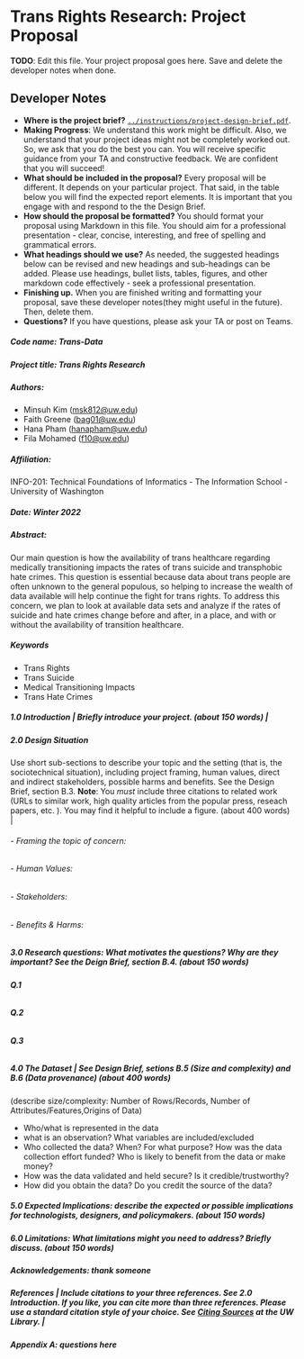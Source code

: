 # Trans Rights Research: Project Proposal

**TODO**: Edit this file. Your project proposal goes here. Save and delete the developer notes when done.

## Developer Notes

* **Where is the project brief?**  [`../instructions/project-design-brief.pdf`](../instructions/project-design-brief.pdf).
* **Making Progress**: We understand this work might be difficult. Also, we understand that your project ideas might not be completely worked out. So, we ask that you do the best you can. You will receive specific guidance from your TA and constructive feedback. We are confident that you will succeed!
* **What should be included in the proposal?** Every proposal will be different. It depends on your particular project.  That said, in the table below you will find the expected report elements.  It is important that you engage with and respond to the the Design Brief.
* **How should the proposal be formatted?** You should format your proposal using Markdown in this file. You should aim for a professional presentation - clear, concise, interesting, and free of spelling and grammatical errors.
* **What headings should we use?** As needed, the suggested headings below can be revised and new headings and sub-headings can be added. Please use headings, bullet lists, tables, figures, and other markdown code effectively - seek a professional presentation.
* **Finishing up.** When you are finished writing and formatting your proposal, save these developer notes(they might useful in the future). Then, delete them.
* **Questions?** If you have questions, please ask your TA or post on Teams.


##### Code name: Trans-Data

##### Project title: Trans Rights Research

##### Authors:
- Minsuh Kim (msk812@uw.edu)
- Faith Greene (bag01@uw.edu)
- Hana Pham (hanapham@uw.edu)
- Fila Mohamed (f10@uw.edu)

##### Affiliation:
INFO-201: Technical Foundations of Informatics - The Information School - University of Washington

##### Date: Winter 2022

##### Abstract:  
Our main question is how the availability of trans healthcare regarding medically transitioning impacts the rates of trans suicide and transphobic hate crimes. This question is essential because data about trans people are often unknown to the general populous, so helping to increase the wealth of data available will help continue the fight for trans rights. To address this concern, we plan to look at available data sets and analyze if the rates of suicide and hate crimes change before and after, in a place, and with or without the availability of transition healthcare.    

##### Keywords
- Trans Rights
- Trans Suicide
- Medical Transitioning Impacts
- Trans Hate Crimes


##### 1.0 Introduction | Briefly introduce your project. (about 150 words) |

##### 2.0 Design Situation  
Use short sub-sections to describe your topic and the setting (that is, the sociotechnical situation), including project framing, human values, direct and indirect stakeholders, possible harms and benefits. See the Design Brief, section B.3. **Note**: You *must* include three citations to related work (URLs to similar work, high quality articles from the popular press, reseach papers, etc. ). You may find it helpful to include a figure.  (about 400 words) |

###### - _Framing the topic of concern:_  

###### - _Human Values:_

###### - _Stakeholders:_

###### - _Benefits & Harms:_

##### 3.0 Research questions: What motivates the questions? Why are they important? See the Deign Brief, section B.4. (about 150 words)

###### ***Q.1***  

###### ***Q.2***

###### ***Q.3***

##### 4.0 The Dataset | See Design Brief, setions B.5 (_Size and complexity_) and B.6 (_Data provenance_) (about 400 words)
(describe size/complexity: Number of Rows/Records, Number of Attributes/Features,Origins of Data)


- Who/what is represented in the data
- what is an observation? What variables are included/excluded
- Who collected the data? When? For what purpose? How was the data collection effort funded? Who is likely to benefit from the data or make money?  
- How was the data validated and held secure? Is it credible/trustworthy?
- How did you obtain the data? Do you credit the source of the data?

##### 5.0 Expected Implications: describe the expected or possible implications for technologists, designers, and policymakers. (about 150 words)

##### 6.0 Limitations: What limitations might you need to address? Briefly discuss. (about 150 words)

##### Acknowledgements: thank someone

##### References | Include citations to your three references. See 2.0 Introduction. If you like, you can cite more than three references.  Please use a standard citation style of your choice.  See [Citing Sources](https://guides.lib.uw.edu/research/citations) at the UW Library. | 

##### Appendix A: questions here
